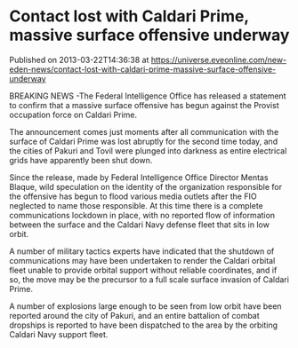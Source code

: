# Contact lost with Caldari Prime, massive surface offensive underway
Published on 2013-03-22T14:36:38 at https://universe.eveonline.com/new-eden-news/contact-lost-with-caldari-prime-massive-surface-offensive-underway

BREAKING NEWS  -The Federal Intelligence Office has released a statement to confirm that a massive surface offensive has begun against the Provist occupation force on Caldari Prime.

The announcement comes just moments after all communication with the surface of Caldari Prime was lost abruptly for the second time today, and the cities of Pakuri and Tovil were plunged into darkness as entire electrical grids have apparently been shut down.

Since the release, made by Federal Intelligence Office Director Mentas Blaque, wild speculation on the identity of the organization responsible for the offensive has begun to flood various media outlets after the FIO neglected to name those responsible. At this time there is a complete communications lockdown in place, with no reported flow of information between the surface and the Caldari Navy defense fleet that sits in low orbit.

A number of military tactics experts have indicated that the shutdown of communications may have been undertaken to render the Caldari orbital fleet unable to provide orbital support without reliable coordinates, and if so, the move may be the precursor to a full scale surface invasion of Caldari Prime.

A number of explosions large enough to be seen from low orbit have been reported around the city of Pakuri, and an entire battalion of combat dropships is reported to have been dispatched to the area by the orbiting Caldari Navy support fleet.
